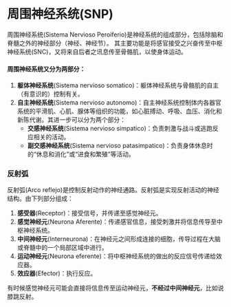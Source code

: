 # 周围神经系统(SNP)

周围神经系统(Sistema Nervioso Peroiferio)是神经系统的组成部分，包括除脑和脊髓之外的神经部分（神经、神经节）。
其主要功能是将感官接受之兴奋传至中枢神经系统(SNC)，又将来自后者之讯息传至骨骼肌，以使身体运动。

#### 周围神经系统又分为两部分：
 1. **躯体神经系统**(Sistema nervioso somatico)：躯体神经系统与骨骼肌的自主（有意识的）控制有关。
 2. **自主神经系统**(Sistema nervioso autonomo)：自主神经系统控制体内各器官系统的平滑肌、心肌、腺体等组织的功能，如心脏搏动、呼吸、血压、消化和新陈代谢。其进一步可以分为两个部分：
    - **交感神经系统**(Sistema nervioso simpatico)：负责刺激与战斗或逃跑反应相关的活动。
    - **副交感神经系统**(Sistema nervioso patasimpatico)：负责身体休息时的“休息和消化”或“进食和繁殖”等活动。

### 反射弧
反射弧(Arco reflejo)是控制反射动作的神经通路。反射弧是实现反射活动的神经结构。由下列部分组成：
 1. **感受器**(Receptor)：接受信号，并传递至感觉神经元。
 2. **感觉神经元**(Neurona Aferente)：传递感官信息，接受刺激并将信息传导至中枢神经系统。
 3. **中间神经元**(Interneurona)：在神经元之间形成连接的细胞，传导过程在大脑或脊髓中的一个局部区域中进行。
 4. **运动神经元**(Neurona eferente)：将中枢神经系统的做出的反应信号传递给效应器。
 5. **效应器**(Efector)：执行反应。

有时候感觉神经元可能会直接将信息传至运动神经元，**不经过中间神经元**，比如说膝跳反射。
